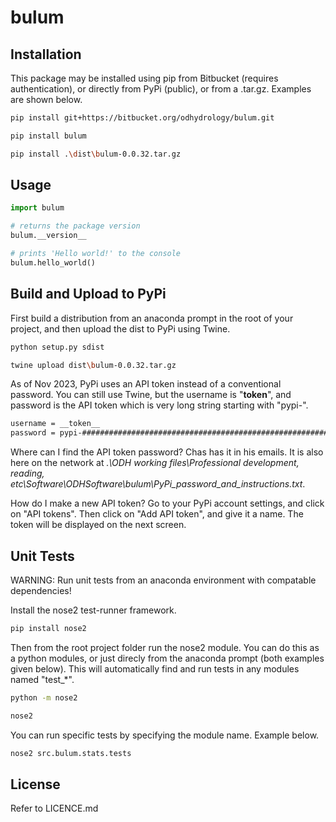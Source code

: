 # bulum

## Installation

This package may be installed using pip from Bitbucket (requires authentication), or directly from PyPi (public), or from a .tar.gz. Examples are shown below.

```bash
pip install git+https://bitbucket.org/odhydrology/bulum.git
```

```bash
pip install bulum
```

```bash
pip install .\dist\bulum-0.0.32.tar.gz
```

## Usage

```python
import bulum

# returns the package version
bulum.__version__

# prints 'Hello world!' to the console
bulum.hello_world()
```

## Build and Upload to PyPi

First build a distribution from an anaconda prompt in the root of your project, and then upload the dist to PyPi using Twine.

```bash
python setup.py sdist
```

```bash
twine upload dist\bulum-0.0.32.tar.gz
```

As of Nov 2023, PyPi uses an API token instead of a conventional password. You can still use Twine, but the username is "__token__", and password is the API token which is very long string starting with "pypi-". 

``` bash
username = __token__
password = pypi-#####################################################################################
```

Where can I find the API token password? Chas has it in his emails. It is also here on the network at *.\ODH working files\Professional development, reading, etc\Software\ODHSoftware\bulum\PyPi_password_and_instructions.txt*.

How do I make a new API token? Go to your PyPi account settings, and click on "API tokens". Then click on "Add API token", and give it a name. The token will be displayed on the next screen.

## Unit Tests

WARNING: Run unit tests from an anaconda environment with compatable dependencies!

Install the nose2 test-runner framework. 

```bash
pip install nose2
```

Then from the root project folder run the nose2 module. You can do this as a python modules, or just direcly from the anaconda prompt (both examples given below). This will automatically find and run tests in any modules named "test_*".

```bash
python -m nose2
```

```bash
nose2
```

You can run specific tests by specifying the module name. Example below.

```bash
nose2 src.bulum.stats.tests
```

## License

Refer to LICENCE.md